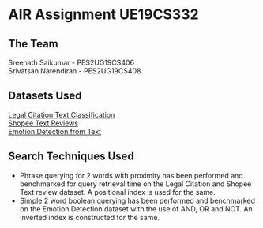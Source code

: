 # AIR Assignment UE19CS332
## The Team
Sreenath Saikumar - PES2UG19CS406<br>
Srivatsan Narendiran - PES2UG19CS408

## Datasets Used
[Legal Citation Text Classification](https://www.kaggle.com/datasets/shivamb/legal-citation-text-classification)<br>
[Shopee Text Reviews](https://www.kaggle.com/datasets/shymammoth/shopee-reviews)<br>
[Emotion Detection from Text](https://www.kaggle.com/datasets/pashupatigupta/emotion-detection-from-text)

## Search Techniques Used
- Phrase querying for 2 words with proximity has been performed and benchmarked for query retrieval time on the Legal Citation and Shopee Text review dataset. A positional index is used for the same.
- Simple 2 word boolean querying has been performed and benchmarked on the Emotion Detection dataset with the use of AND, OR and NOT. An inverted index is constructed for the same.
